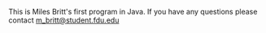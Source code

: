 This is Miles Britt's first program in Java.
If you have any questions please contact m_britt@student.fdu.edu
